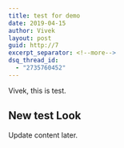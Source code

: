 ```yaml
---
title: test for demo
date: 2019-04-15
author: Vivek
layout: post
guid: http://7
excerpt_separator: <!--more-->
dsq_thread_id:
  - "2735760452"
---
```

<div style="margin: 1em 0; text-align: left;">
  Vivek, this is test.  <!--more-->
</div>

<div>
  <!--BLOG_SUMMARY_END-->
</div>

<h2 style="text-align: left;">
  New test Look
</h2>

<div style="margin: 1em 0; text-align: left;">
  Update content later.
</div>
